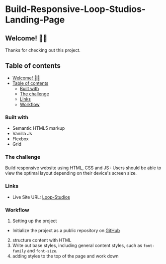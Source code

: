 # Build-Responsive-Loop-Studios-Landing-Page
## Welcome! 👋🏾

Thanks for checking out this project.

## Table of contents

- [Welcome! 👋🏾](#welcome-)
- [Table of contents](#table-of-contents)
  - [Built with](#built-with)
  - [The challenge](#the-challenge)
  - [Links](#links)
  - [Workflow](#workflow)

### Built with

- Semantic HTML5 markup
- Vanilla Js
- Flexbox
- Grid

### The challenge

Build responsive website using HTML, CSS and JS : 
Users should be able to view the optimal layout depending on their device's screen size.

### Links

- Live Site URL: [Loop-Studios](https://loopstudios-hk.netlify.app)

### Workflow

1.  Setting up the project
   - Initialize the project as a public repository on [GitHub](https://github.com/)
  
2.  structure content with HTML
3.  Write out base styles, including general content styles, such as `font-family` and `font-size`. 
4.  adding styles to the top of the page and work down
